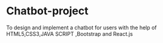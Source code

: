 # Chatbot-project
To design and implement a chatbot for users with the help of HTML5,CSS3,JAVA SCRIPT ,Bootstrap and React.js
